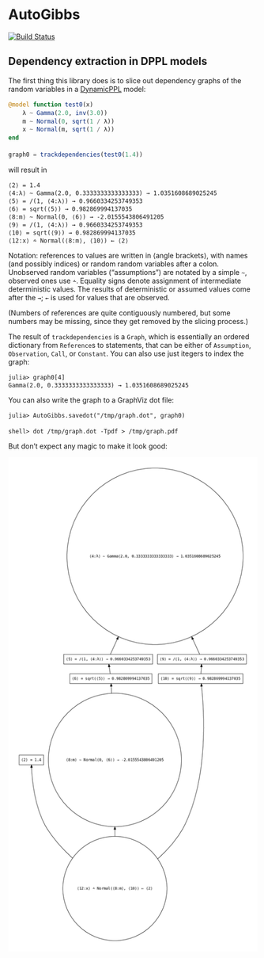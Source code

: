 # AutoGibbs

[![Build Status](https://travis-ci.com/phipsgabler/AutoGibbs.jl.svg?branch=master)](https://travis-ci.com/phipsgabler/AutoGibbs.jl)


## Dependency extraction in DPPL models

The first thing this library does is to slice out dependency graphs of the random variables in a
[DynamicPPL](https://github.com/TuringLang/DynamicPPL.jl) model:

```julia
@model function test0(x)
    λ ~ Gamma(2.0, inv(3.0))
    m ~ Normal(0, sqrt(1 / λ))
    x ~ Normal(m, sqrt(1 / λ))
end

graph0 = trackdependencies(test0(1.4))
```

will result in 

```
⟨2⟩ = 1.4
⟨4:λ⟩ ~ Gamma(2.0, 0.3333333333333333) → 1.0351608689025245
⟨5⟩ = /(1, ⟨4:λ⟩) → 0.9660334253749353
⟨6⟩ = sqrt(⟨5⟩) → 0.982869994137035
⟨8:m⟩ ~ Normal(0, ⟨6⟩) → -2.0155543806491205
⟨9⟩ = /(1, ⟨4:λ⟩) → 0.9660334253749353
⟨10⟩ = sqrt(⟨9⟩) → 0.982869994137035
⟨12:x⟩ ⩪ Normal(⟨8:m⟩, ⟨10⟩) ← ⟨2⟩
```

Notation: references to values are written in ⟨angle brackets⟩, with names (and possibly indices) or
random random variables after a colon.  Unobserved random variables (“assumptions”) are notated by a
simple `~`, observed ones use `⩪`.  Equality signs denote assignment of intermediate deterministic
values.  The results of deterministic or assumed values come after the `→`; `←` is used for values
that are observed.

(Numbers of references are quite contiguously numbered, but some numbers may be missing, since they
get removed by the slicing process.)

The result of `trackdependencies` is a `Graph`, which is essentially an ordered dictionary from
`Reference`s to statements, that can be either of `Assumption`, `Observation`, `Call`, or
`Constant`.  You can also use just itegers to index the graph:

```
julia> graph0[4]
Gamma(2.0, 0.3333333333333333) → 1.0351608689025245
```

You can also write the graph to a GraphViz dot file:

```
julia> AutoGibbs.savedot("/tmp/graph.dot", graph0)

shell> dot /tmp/graph.dot -Tpdf > /tmp/graph.pdf
```

But don’t expect any magic to make it look good:

![Dependency graph output](./images/graph.png)

